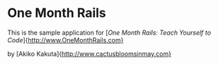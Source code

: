 # One Month Rails

This is the sample application for 
[*One Month Rails: Teach Yourself to Code*]{http://www.OneMonthRails.com}

by [Akiko Kakuta]{http://www.cactusbloomsinmay.com}